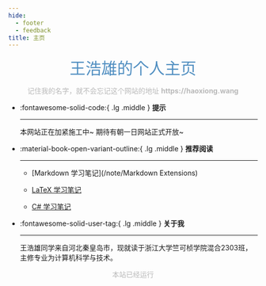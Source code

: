 ```yaml
---
hide:
  - footer
  - feedback
title: 主页
---
```


<center><font  color= #518FC1 size=6>王浩雄的个人主页</font>

<p><font color="#B9B9B9">记住我的名字，就不会忘记这个网站的地址 <b>https://haoxiong.wang</b></font></p>
</center>

<div class="grid cards" markdown>

-   :fontawesome-solid-code:{ .lg .middle } __提示__

    ---

    本网站正在加紧施工中~ 期待有朝一日网站正式开放~

</div>

<div class="grid cards" markdown>

-   :material-book-open-variant-outline:{ .lg .middle } __推荐阅读__

    ---

    - [Markdown 学习笔记](/note/Markdown Extensions)

    - [LaTeX 学习笔记](/note/LaTeX学习笔记/)

    - [C# 学习笔记](/note/C%23学习笔记/)



-   :fontawesome-solid-user-tag:{ .lg .middle } __关于我__

    ---
    王浩雄同学来自河北秦皇岛市，现就读于浙江大学竺可桢学院混合2303班，主修专业为计算机科学与技术。



</div>




   <body>
        <font color="#B9B9B9">
        <p style="text-align: center; ">
                <span>本站已经运行</span>
                <span id='box1'></span>
    </p>
      <div id="box1"></div>
      <script>
        function timingTime(){
          let start = '2025-2-1 09:00:00'
          let startTime = new Date(start).getTime()
          let currentTime = new Date().getTime()
          let difference = currentTime - startTime
          let m =  Math.floor(difference / (1000))
          let mm = m % 60  // 秒
          let f = Math.floor(m / 60)
          let ff = f % 60 // 分钟
          let s = Math.floor(f/ 60) // 小时
          let ss = s % 24
          let day = Math.floor(s  / 24 ) // 天数
          return day + "天" + ss + "时" + ff + "分" + mm +'秒'
        }
        setInterval(()=>{
          document.getElementById('box1').innerHTML = timingTime()
        },1000)
      </script>
      </font>
    </body>

